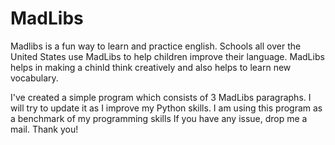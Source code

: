 # MadLibs 
Madlibs is a fun way to learn and practice english. Schools all over the United States use MadLibs to help children improve their language. 
MadLibs helps in making a chinld think creatively and also helps to learn new vocabulary. 

I've created a simple program which consists of 3 MadLibs paragraphs. I will try to update it as I improve my Python skills. 
I am using this program as a benchmark of my programming skills
If you have any issue, drop me a mail. Thank you!
